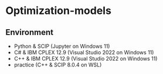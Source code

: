 # Optimization-models

## Environment
* Python & SCIP (Jupyter on Windows 11)
* C# & IBM CPLEX 12.9 (Visual Studio 2022 on Windows 11)
* C++ & IBM CPLEX 12.9 (Visual Studio 2022 on Windows 11)
* practice (C++ & SCIP 8.0.4 on WSL)
